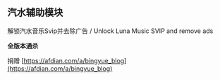## 汽水辅助模块

解锁汽水音乐Svip并去除广告 / Unlock Luna Music SVIP and remove ads

**全版本通杀**

捐赠 [https://afdian.com/a/bingyue_blog](https://afdian.com/a/bingyue_blog)
